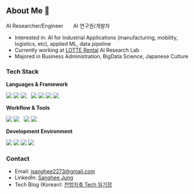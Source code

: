 ## About Me 👋

<!--
**jjeong-SH/jjeong-SH** is a ✨ _special_ ✨ repository because its `README.md` (this file) appears on your GitHub profile.

Here are some ideas to get you started:

- 🔭 I’m currently working on ...
- 🌱 I’m currently learning ...
- 👯 I’m looking to collaborate on ...
- 🤔 I’m looking for help with ...
- 💬 Ask me about ...
- 📫 How to reach me: ...
- 😄 Pronouns: ...
- ⚡ Fun fact: ...
-->

<!--
[![Anurag's GitHub stats](https://github-readme-stats.vercel.app/api?username=jjeong-SH&show_icons=true)](https://github.com/anuraghazra/github-readme-stats)
-->

AI Researcher/Engineer  &nbsp;&nbsp;&nbsp;&nbsp;&nbsp;  AI 연구원/개발자

- Interested in: AI for Industrial Applications (manufacturing, mobility, logistics, etc), applied ML, data pipeline
- Currently working at [LOTTE Rental](https://www.lotterental.com/homepage/html/web/index/index.html) AI Research Lab
- Majored in Business Administration, BigData Science, Japanese Culture

### Tech Stack

**Languages & Framework**
<p>
  <img src="https://img.shields.io/badge/python-3776AB?style=flat-square&logo=Python&logoColor=white"/> 
  <img src="https://img.shields.io/badge/C-A8B9CC?style=flat-square&logo=C&logoColor=white"/>
  <img src="https://img.shields.io/badge/r-276DC3?style=flat-square&logo=r&logoColor=white"/> &nbsp;  
  <img src="https://img.shields.io/badge/pytorch-EE4C2C?style=flat-square&logo=Pytorch&logoColor=white"/>
  <img src="https://img.shields.io/badge/tensorflow-FF6F00?style=flat-square&logo=tensorflow&logoColor=white"/>
  <img src="https://img.shields.io/badge/scikitlearn-F7931E?style=flat-square&logo=scikitlearn&logoColor=white"/>
  <img src="https://img.shields.io/badge/keras-D00000?style=flat-square&logo=keras&logoColor=white"/>
</p>

**Workflow & Tools**
<p>
  <img src="https://img.shields.io/badge/apacheairflow-017CEE?style=flat-square&logo=apacheairflow&logoColor=white"/>
  <img src="https://img.shields.io/badge/weightsandbiases-FFBE00?style=flat-square&logo=weightsandbiases&logoColor=white"/> &nbsp; 
  <img src="https://img.shields.io/badge/anaconda-44A833?style=flat-square&logo=anaconda&logoColor=white"/>
  <img src="https://img.shields.io/badge/docker-2496ED?style=flat-square&logo=docker&logoColor=white"/>
</p>

**Development Environment**
<p>
  <img src="https://img.shields.io/badge/VisualStudioCode-0078d7?style=flat-square&logo=VisualStudioCode&logoColor=white"/>
  <img src="https://img.shields.io/badge/linux-FCC624?style=flat-square&logo=linux&logoColor=white"/>
  <img src="https://img.shields.io/badge/git-F05032?style=flat-square&logo=git&logoColor=white"/>
  <img src="https://img.shields.io/badge/jupyter-F37626?style=flat-square&logo=jupyter&logoColor=white"/>
</p>


### Contact

- Email: jsanghee2273@gmail.com
- LinkedIn: [Sanghee Jung](www.linkedin.com/in/sanghee-jung-0bb478223)
- Tech Blog (Korean): [천방지축 Tech 일기장](https://heeya-stupidbutstudying.tistory.com/)
